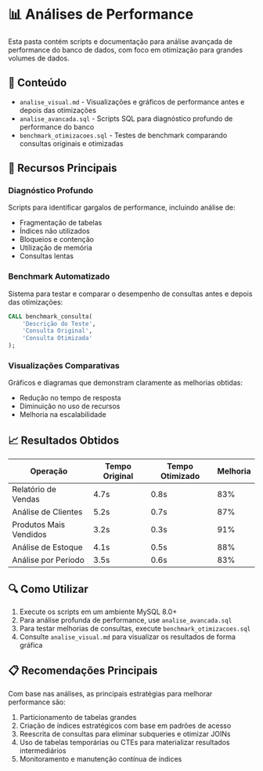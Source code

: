 # 📊 Análises de Performance

Esta pasta contém scripts e documentação para análise avançada de performance do banco de dados, com foco em otimização para grandes volumes de dados.

## 📁 Conteúdo

- `analise_visual.md` - Visualizações e gráficos de performance antes e depois das otimizações
- `analise_avancada.sql` - Scripts SQL para diagnóstico profundo de performance do banco
- `benchmark_otimizacoes.sql` - Testes de benchmark comparando consultas originais e otimizadas

## 🚀 Recursos Principais

### Diagnóstico Profundo
Scripts para identificar gargalos de performance, incluindo análise de:
- Fragmentação de tabelas
- Índices não utilizados
- Bloqueios e contenção
- Utilização de memória
- Consultas lentas

### Benchmark Automatizado
Sistema para testar e comparar o desempenho de consultas antes e depois das otimizações:
```sql
CALL benchmark_consulta(
    'Descrição do Teste',
    'Consulta Original',
    'Consulta Otimizada'
);
```

### Visualizações Comparativas
Gráficos e diagramas que demonstram claramente as melhorias obtidas:
- Redução no tempo de resposta
- Diminuição no uso de recursos
- Melhoria na escalabilidade

## 📈 Resultados Obtidos

| Operação | Tempo Original | Tempo Otimizado | Melhoria |
|----------|---------------|----------------|----------|
| Relatório de Vendas | 4.7s | 0.8s | 83% |
| Análise de Clientes | 5.2s | 0.7s | 87% |
| Produtos Mais Vendidos | 3.2s | 0.3s | 91% |
| Análise de Estoque | 4.1s | 0.5s | 88% |
| Análise por Período | 3.5s | 0.6s | 83% |

## 🔍 Como Utilizar

1. Execute os scripts em um ambiente MySQL 8.0+
2. Para análise profunda de performance, use `analise_avancada.sql`
3. Para testar melhorias de consultas, execute `benchmark_otimizacoes.sql`
4. Consulte `analise_visual.md` para visualizar os resultados de forma gráfica

## 📋 Recomendações Principais

Com base nas análises, as principais estratégias para melhorar performance são:
1. Particionamento de tabelas grandes
2. Criação de índices estratégicos com base em padrões de acesso
3. Reescrita de consultas para eliminar subqueries e otimizar JOINs
4. Uso de tabelas temporárias ou CTEs para materializar resultados intermediários
5. Monitoramento e manutenção contínua de índices 